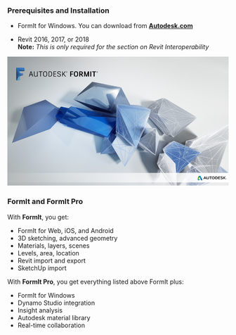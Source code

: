 ### Prerequisites and Installation

* FormIt for Windows. You can download from [**Autodesk.com**](http://formit360.autodesk.com/page/download)

* Revit 2016, 2017, or 2018  
  **Note:** _This is only required for the section on Revit Interoperability_

![](/formit-introduction/images/splash_screen.png)

### FormIt and FormIt Pro

With **FormIt**, you get:

* FormIt for Web, iOS, and Android
* 3D sketching, advanced geometry
* Materials, layers, scenes
* Levels, area, location
* Revit import and export
* SketchUp import

With **FormIt Pro**, you get everything listed above FormIt plus:

* FormIt for Windows
* Dynamo Studio integration
* Insight analysis
* Autodesk material library
* Real-time collaboration



